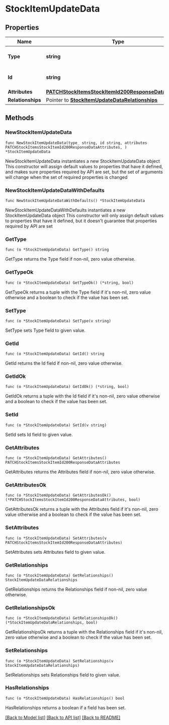 # StockItemUpdateData

## Properties

Name | Type | Description | Notes
------------ | ------------- | ------------- | -------------
**Type** | **string** | The resource&#39;s type | 
**Id** | **string** | The resource&#39;s id | 
**Attributes** | [**PATCHStockItemsStockItemId200ResponseDataAttributes**](PATCHStockItemsStockItemId200ResponseDataAttributes.md) |  | 
**Relationships** | Pointer to [**StockItemUpdateDataRelationships**](StockItemUpdateDataRelationships.md) |  | [optional] 

## Methods

### NewStockItemUpdateData

`func NewStockItemUpdateData(type_ string, id string, attributes PATCHStockItemsStockItemId200ResponseDataAttributes, ) *StockItemUpdateData`

NewStockItemUpdateData instantiates a new StockItemUpdateData object
This constructor will assign default values to properties that have it defined,
and makes sure properties required by API are set, but the set of arguments
will change when the set of required properties is changed

### NewStockItemUpdateDataWithDefaults

`func NewStockItemUpdateDataWithDefaults() *StockItemUpdateData`

NewStockItemUpdateDataWithDefaults instantiates a new StockItemUpdateData object
This constructor will only assign default values to properties that have it defined,
but it doesn't guarantee that properties required by API are set

### GetType

`func (o *StockItemUpdateData) GetType() string`

GetType returns the Type field if non-nil, zero value otherwise.

### GetTypeOk

`func (o *StockItemUpdateData) GetTypeOk() (*string, bool)`

GetTypeOk returns a tuple with the Type field if it's non-nil, zero value otherwise
and a boolean to check if the value has been set.

### SetType

`func (o *StockItemUpdateData) SetType(v string)`

SetType sets Type field to given value.


### GetId

`func (o *StockItemUpdateData) GetId() string`

GetId returns the Id field if non-nil, zero value otherwise.

### GetIdOk

`func (o *StockItemUpdateData) GetIdOk() (*string, bool)`

GetIdOk returns a tuple with the Id field if it's non-nil, zero value otherwise
and a boolean to check if the value has been set.

### SetId

`func (o *StockItemUpdateData) SetId(v string)`

SetId sets Id field to given value.


### GetAttributes

`func (o *StockItemUpdateData) GetAttributes() PATCHStockItemsStockItemId200ResponseDataAttributes`

GetAttributes returns the Attributes field if non-nil, zero value otherwise.

### GetAttributesOk

`func (o *StockItemUpdateData) GetAttributesOk() (*PATCHStockItemsStockItemId200ResponseDataAttributes, bool)`

GetAttributesOk returns a tuple with the Attributes field if it's non-nil, zero value otherwise
and a boolean to check if the value has been set.

### SetAttributes

`func (o *StockItemUpdateData) SetAttributes(v PATCHStockItemsStockItemId200ResponseDataAttributes)`

SetAttributes sets Attributes field to given value.


### GetRelationships

`func (o *StockItemUpdateData) GetRelationships() StockItemUpdateDataRelationships`

GetRelationships returns the Relationships field if non-nil, zero value otherwise.

### GetRelationshipsOk

`func (o *StockItemUpdateData) GetRelationshipsOk() (*StockItemUpdateDataRelationships, bool)`

GetRelationshipsOk returns a tuple with the Relationships field if it's non-nil, zero value otherwise
and a boolean to check if the value has been set.

### SetRelationships

`func (o *StockItemUpdateData) SetRelationships(v StockItemUpdateDataRelationships)`

SetRelationships sets Relationships field to given value.

### HasRelationships

`func (o *StockItemUpdateData) HasRelationships() bool`

HasRelationships returns a boolean if a field has been set.


[[Back to Model list]](../README.md#documentation-for-models) [[Back to API list]](../README.md#documentation-for-api-endpoints) [[Back to README]](../README.md)


